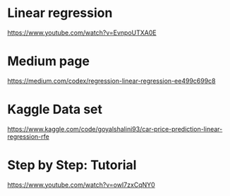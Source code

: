 # Linear regression
https://www.youtube.com/watch?v=EvnpoUTXA0E

# Medium page
https://medium.com/codex/regression-linear-regression-ee499c699c8

# Kaggle Data set
https://www.kaggle.com/code/goyalshalini93/car-price-prediction-linear-regression-rfe

# Step by Step: Tutorial
https://www.youtube.com/watch?v=owI7zxCqNY0